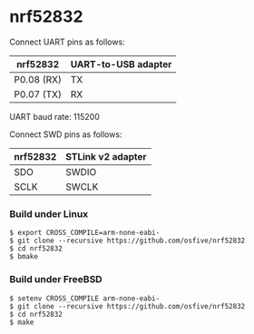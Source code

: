 # nrf52832

Connect UART pins as follows:

| nrf52832          | UART-to-USB adapter  |
| ----------------- | -------------------- |
| P0.08 (RX)        | TX                   |
| P0.07 (TX)        | RX                   |

UART baud rate: 115200

Connect SWD pins as follows:

| nrf52832          | STLink v2 adapter    |
| ----------------- | -------------------- |
| SDO               | SWDIO                |
| SCLK              | SWCLK                |

### Build under Linux

    $ export CROSS_COMPILE=arm-none-eabi-
    $ git clone --recursive https://github.com/osfive/nrf52832
    $ cd nrf52832
    $ bmake

### Build under FreeBSD

    $ setenv CROSS_COMPILE arm-none-eabi-
    $ git clone --recursive https://github.com/osfive/nrf52832
    $ cd nrf52832
    $ make

